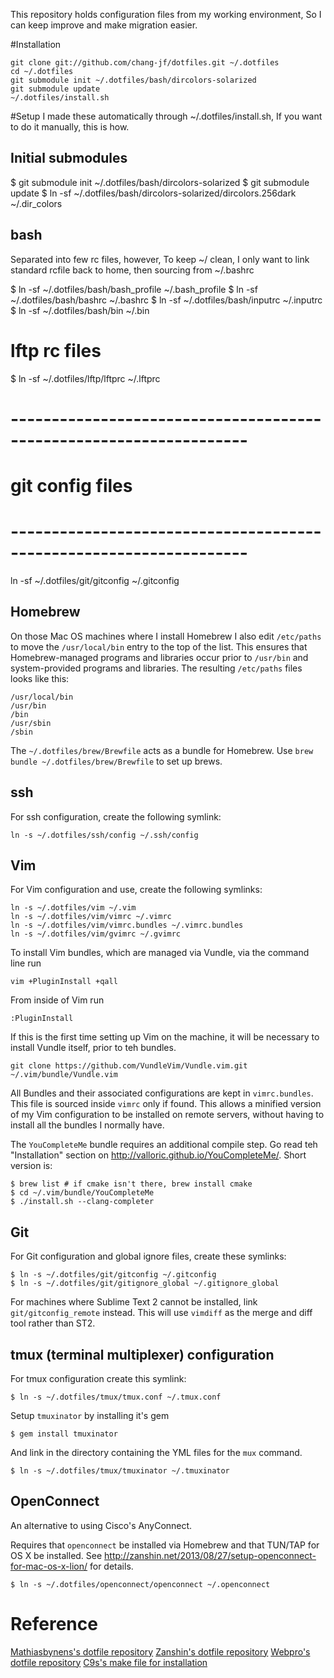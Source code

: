 This repository holds configuration files from my working environment, So I can keep improve and make migration easier.

#Installation

    git clone git://github.com/chang-jf/dotfiles.git ~/.dotfiles
    cd ~/.dotfiles
    git submodule init ~/.dotfiles/bash/dircolors-solarized
    git submodule update
    ~/.dotfiles/install.sh

#Setup
I made these automatically through ~/.dotfiles/install.sh, If you want to do it manually, this is how.
## Initial submodules
$ git submodule init ~/.dotfiles/bash/dircolors-solarized
$ git submodule update
$ ln -sf ~/.dotfiles/bash/dircolors-solarized/dircolors.256dark ~/.dir_colors

## bash
Separated into few rc files, however, To keep ~/ clean, 
I only want to link standard rcfile back to home, then sourcing from ~/.bashrc

$ ln -sf ~/.dotfiles/bash/bash_profile ~/.bash_profile
$ ln -sf ~/.dotfiles/bash/bashrc ~/.bashrc
$ ln -sf ~/.dotfiles/bash/inputrc ~/.inputrc
$ ln -sf ~/.dotfiles/bash/bin ~/.bin

# lftp rc files
$ ln -sf ~/.dotfiles/lftp/lftprc ~/.lftprc

# -------------------------------------------------------------------
# git config files
# -------------------------------------------------------------------
ln -sf ~/.dotfiles/git/gitconfig ~/.gitconfig

## Homebrew
On those Mac OS machines where I install Homebrew I also edit `/etc/paths` to move the `/usr/local/bin` entry to the top of the list. This ensures that Homebrew-managed programs and libraries occur prior to `/usr/bin` and system-provided programs and libraries. The resulting `/etc/paths` files looks like this:

    /usr/local/bin
    /usr/bin
    /bin
    /usr/sbin
    /sbin

The `~/.dotfiles/brew/Brewfile` acts as a bundle for Homebrew. Use `brew bundle ~/.dotfiles/brew/Brewfile` to set up brews.
    
## ssh
For ssh configuration, create the following symlink:

    ln -s ~/.dotfiles/ssh/config ~/.ssh/config

## Vim
For Vim configuration and use, create the following symlinks:

    ln -s ~/.dotfiles/vim ~/.vim
    ln -s ~/.dotfiles/vim/vimrc ~/.vimrc
    ln -s ~/.dotfiles/vim/vimrc.bundles ~/.vimrc.bundles
    ln -s ~/.dotfiles/vim/gvimrc ~/.gvimrc

To install Vim bundles, which are managed via Vundle, via the command line run

    vim +PluginInstall +qall

From inside of Vim run

    :PluginInstall

If this is the first time setting up Vim on the machine, it will be necessary to install Vundle itself, prior to teh bundles.

    git clone https://github.com/VundleVim/Vundle.vim.git ~/.vim/bundle/Vundle.vim

All Bundles and their associated configurations are kept in `vimrc.bundles`. This file is sourced inside `vimrc` only if found. This allows a minified version of my Vim configuration to be installed on remote servers, without having to install all the bundles I normally have. 

The `YouCompleteMe` bundle requires an additional compile step. Go read teh "Installation" section on http://valloric.github.io/YouCompleteMe/. Short version is:

    $ brew list # if cmake isn't there, brew install cmake
    $ cd ~/.vim/bundle/YouCompleteMe
    $ ./install.sh --clang-completer


## Git
For Git configuration and global ignore files, create these symlinks:

    $ ln -s ~/.dotfiles/git/gitconfig ~/.gitconfig
    $ ln -s ~/.dotfiles/git/gitignore_global ~/.gitignore_global

For machines where Sublime Text 2 cannot be installed, link
`git/gitconfig_remote` instead. This will use `vimdiff` as the merge and diff
tool rather than ST2.

## tmux (terminal multiplexer) configuration
For tmux configuration create this symlink:

    $ ln -s ~/.dotfiles/tmux/tmux.conf ~/.tmux.conf

Setup `tmuxinator` by installing it's gem

    $ gem install tmuxinator

And link in the directory containing the YML files for the `mux` command.

    $ ln -s ~/.dotfiles/tmux/tmuxinator ~/.tmuxinator

## OpenConnect
An alternative to using Cisco's AnyConnect.

Requires that `openconnect` be installed via Homebrew and that TUN/TAP for OS X be installed. See http://zanshin.net/2013/08/27/setup-openconnect-for-mac-os-x-lion/
for details.

    $ ln -s ~/.dotfiles/openconnect/openconnect ~/.openconnect


# Reference
[Mathiasbynens's dotfile repository](https://github.com/mathiasbynens/dotfiles)
[Zanshin's dotfile repository](https://github.com/zanshin/dotfiles)
[Webpro's dotfile repository](https://github.com/webpro/dotfiles)
[C9s's make file for installation](http://c9s.blogspot.tw/2009/11/git-dotfiles.html)
